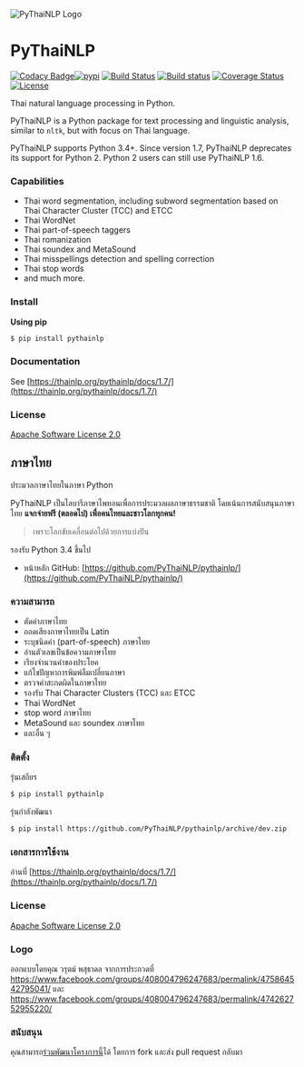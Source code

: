 ![PyThaiNLP Logo](https://avatars0.githubusercontent.com/u/32934255?s=200&v=4)

# PyThaiNLP

[![Codacy Badge](https://api.codacy.com/project/badge/Grade/cb946260c87a4cc5905ca608704406f7)](https://www.codacy.com/app/pythainlp/pythainlp_2?utm_source=github.com&amp;utm_medium=referral&amp;utm_content=PyThaiNLP/pythainlp&amp;utm_campaign=Badge_Grade)[![pypi](https://img.shields.io/pypi/v/pythainlp.svg)](https://pypi.python.org/pypi/pythainlp)
[![Build Status](https://travis-ci.org/PyThaiNLP/pythainlp.svg?branch=develop)](https://travis-ci.org/PyThaiNLP/pythainlp)
[![Build status](https://ci.appveyor.com/api/projects/status/9g3mfcwchi8em40x?svg=true)](https://ci.appveyor.com/project/wannaphongcom/pythainlp-9y1ch)
[![Coverage Status](https://coveralls.io/repos/github/PyThaiNLP/pythainlp/badge.svg?branch=dev)](https://coveralls.io/github/PyThaiNLP/pythainlp?branch=dev)
[![License](https://img.shields.io/badge/License-Apache%202.0-blue.svg)](https://opensource.org/licenses/Apache-2.0)

Thai natural language processing in Python.

PyThaiNLP is a Python package for text processing and linguistic analysis, similar to `nltk`, but with focus on Thai language.

PyThaiNLP supports Python 3.4+. Since version 1.7, PyThaiNLP deprecates its support for Python 2. Python 2 users can still use PyThaiNLP 1.6.

### Capabilities

- Thai word segmentation, including subword segmentation based on Thai Character Cluster (TCC) and ETCC
- Thai WordNet
- Thai part-of-speech taggers
- Thai romanization
- Thai soundex and MetaSound
- Thai misspellings detection and spelling correction
- Thai stop words
- and much more.

### Install

**Using pip**

```sh
$ pip install pythainlp
```

### Documentation

See [https://thainlp.org/pythainlp/docs/1.7/](https://thainlp.org/pythainlp/docs/1.7/)

### License

[Apache Software License 2.0](https://github.com/PyThaiNLP/pythainlp/blob/dev/LICENSE)

## ภาษาไทย

ประมวลภาษาไทยในภาษา Python

PyThaiNLP เป็นไลบารีภาษาไพทอนเพื่อการประมวลผลภาษาธรรมชาติ โดยเน้นการสนับสนุนภาษาไทย **แจกจ่ายฟรี (ตลอดไป) เพื่อคนไทยและชาวโลกทุกคน!**

> เพราะโลกขับเคลื่อนต่อไปด้วยการแบ่งปัน

รองรับ Python 3.4 ขึ้นไป

  - หน้าหลัก GitHub: [https://github.com/PyThaiNLP/pythainlp/](https://github.com/PyThaiNLP/pythainlp/)

### ความสามารถ
  - ตัดคำภาษาไทย
  - ถอดเสียงภาษาไทยเป็น Latin
  - ระบุชนิดคำ (part-of-speech) ภาษาไทย
  - อ่านตัวเลขเป็นข้อความภาษาไทย
  - เรียงจำนวนคำของประโยค
  - แก้ไขปัญหาการพิมพ์ลืมเปลี่ยนภาษา
  - ตรวจคำสะกดผิดในภาษาไทย
  - รองรับ Thai Character Clusters (TCC) และ ETCC
  - Thai WordNet
  - stop word ภาษาไทย
  - MetaSound และ soundex ภาษาไทย
  - และอื่น ๆ 

### ติดตั้ง

รุ่นเสถียร

```sh
$ pip install pythainlp
```

รุ่นกำลังพัฒนา

```sh
$ pip install https://github.com/PyThaiNLP/pythainlp/archive/dev.zip
```

### เอกสารการใช้งาน

อ่านที่ [https://thainlp.org/pythainlp/docs/1.7/](https://thainlp.org/pythainlp/docs/1.7/)

### License

[Apache Software License 2.0](https://github.com/PyThaiNLP/pythainlp/blob/dev/LICENSE)

### Logo

ออกแบบโดยคุณ วรุตม์ พสุธาดล จากการประกวดที่ https://www.facebook.com/groups/408004796247683/permalink/475864542795041/ และ https://www.facebook.com/groups/408004796247683/permalink/474262752955220/

### สนับสนุน

คุณสามารถ[ร่วมพัฒนาโครงการนี้](https://github.com/PyThaiNLP/pythainlp/blob/dev/CONTRIBUTING.md)ได้ โดยการ fork และส่ง pull request กลับมา
